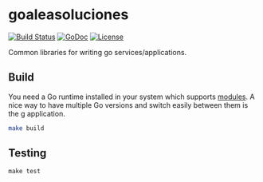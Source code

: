 # goaleasoluciones

[![Build Status](https://travis-ci.com/aleasoluciones/goaleasoluciones.svg?branch=master)](https://travis-ci.com/aleasoluciones/goaleasoluciones)
[![GoDoc](https://godoc.org/github.com/aleasoluciones/http2amqp?status.png)](http://godoc.org/github.com/aleasoluciones/http2amqp)
[![License](https://img.shields.io/github/license/aleasoluciones/http2amqp)](https://github.com/aleasoluciones/http2amqp/blob/master/LICENSE)


Common libraries for writing go services/applications.

## Build

You need a Go runtime installed in your system which supports [modules](https://tip.golang.org/doc/go1.16#modules). A nice way to have multiple Go versions and switch easily between them is the [g](https://github.com/stefanmaric/g) application.

```sh
make build
```
## Testing

```
make test
```
